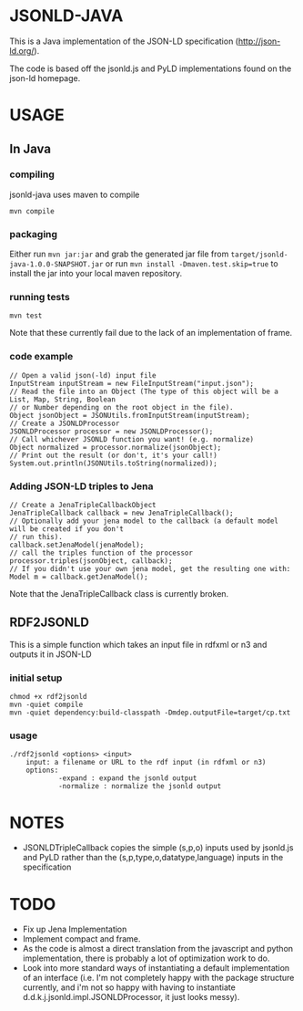 JSONLD-JAVA
===========

This is a Java implementation of the JSON-LD specification (http://json-ld.org/).

The code is based off the jsonld.js and PyLD implementations found on the json-ld homepage.

USAGE
=====

In Java
-------

### compiling

jsonld-java uses maven to compile

    mvn compile

### packaging

Either run `mvn jar:jar` and grab the generated jar file from `target/jsonld-java-1.0.0-SNAPSHOT.jar` or run `mvn install -Dmaven.test.skip=true` to install the jar into your local maven repository.

### running tests

    mvn test

Note that these currently fail due to the lack of an implementation of frame.

### code example

    // Open a valid json(-ld) input file
    InputStream inputStream = new FileInputStream("input.json");
    // Read the file into an Object (The type of this object will be a List, Map, String, Boolean
    // or Number depending on the root object in the file).
    Object jsonObject = JSONUtils.fromInputStream(inputStream);
    // Create a JSONLDProcessor
    JSONLDProcessor processor = new JSONLDProcessor();
    // Call whichever JSONLD function you want! (e.g. normalize)
    Object normalized = processor.normalize(jsonObject);
    // Print out the result (or don't, it's your call!)
    System.out.println(JSONUtils.toString(normalized));

### Adding JSON-LD triples to Jena

    // Create a JenaTripleCallbackObject
    JenaTripleCallback callback = new JenaTripleCallback();
    // Optionally add your jena model to the callback (a default model will be created if you don't
    // run this).
    callback.setJenaModel(jenaModel);
    // call the triples function of the processor
    processor.triples(jsonObject, callback);
    // If you didn't use your own jena model, get the resulting one with:
    Model m = callback.getJenaModel();

Note that the JenaTripleCallback class is currently broken.

RDF2JSONLD
----------

This is a simple function which takes an input file in rdfxml or n3 and outputs it in JSON-LD

### initial setup

    chmod +x rdf2jsonld
    mvn -quiet compile
    mvn -quiet dependency:build-classpath -Dmdep.outputFile=target/cp.txt

### usage

    ./rdf2jsonld <options> <input>
        input: a filename or URL to the rdf input (in rdfxml or n3)
        options:
                -expand : expand the jsonld output
                -normalize : normalize the jsonld output

NOTES
=====

*   JSONLDTripleCallback copies the simple (s,p,o) inputs used by jsonld.js and PyLD rather than the (s,p,type,o,datatype,language) inputs in the specification

TODO
====

*   Fix up Jena Implementation
*   Implement compact and frame.
*   As the code is almost a direct translation from the javascript and python implementation, there is probably a lot of optimization work to do.
*   Look into more standard ways of instantiating a default implementation of an interface (i.e. I'm not completely happy with the package structure currently, and i'm not so happy with having to instantiate d.d.k.j.jsonld.impl.JSONLDProcessor, it just looks messy).